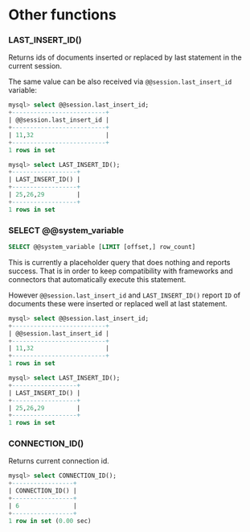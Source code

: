 # Other functions

### LAST_INSERT_ID()
Returns ids of documents inserted or replaced by last statement in the current session.

The same value can be also received via `@@session.last_insert_id` variable:

```sql
mysql> select @@session.last_insert_id;
+--------------------------+
| @@session.last_insert_id |
+--------------------------+
| 11,32                    |
+--------------------------+
1 rows in set

mysql> select LAST_INSERT_ID();
+------------------+
| LAST_INSERT_ID() |
+------------------+
| 25,26,29         |
+------------------+
1 rows in set   
```

### SELECT @@system_variable


```sql
SELECT @@system_variable [LIMIT [offset,] row_count]
```

This is currently a placeholder query that does nothing and reports success. That is in order to keep compatibility with frameworks and connectors that automatically execute this statement.

However `@@session.last_insert_id` and `LAST_INSERT_ID()` report `ID` of documents these were inserted or replaced well at last statement.

```sql
mysql> select @@session.last_insert_id;
+--------------------------+
| @@session.last_insert_id |
+--------------------------+
| 11,32                    |
+--------------------------+
1 rows in set

mysql> select LAST_INSERT_ID();
+------------------+
| LAST_INSERT_ID() |
+------------------+
| 25,26,29         |
+------------------+
1 rows in set   
```

### CONNECTION_ID()

Returns current connection id.

```sql
mysql> select CONNECTION_ID();
+-----------------+
| CONNECTION_ID() |
+-----------------+
| 6               |
+-----------------+
1 row in set (0.00 sec)
```
